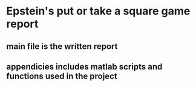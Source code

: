 # Epstein's put or take a square game report

## main file is the written report

## appendicies includes matlab scripts and functions used in the project
